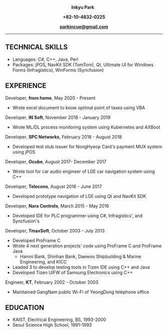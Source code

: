 **<p align="center">Inkyu Park** &nbsp; </p>
**<p align="center">+82-10-4832-0225</p>**
**<p align="center">parkincue@gmail.com</p>**
***
## TECHNICAL SKILLS
* Languages: C#, C++, Java, Perl
* Packages: jPOS, NavKit SDK (TomTom), Qt, Ultimate UI for Windows Forms (Infragistics), WinForms (Syncfusion)

## EXPERIENCE
Developer, **from home**, May 2020 - Present
* Wrote excel document to know optimal point of taxes using VBA

Developer, **IN Soft**, November 2018 - January 2019
* Wrote ML/DL process monitoring system using Kubernetes and AXBoot

Developer, **SPC Networks**, February 2018 - August 2018
* Developed test stub issuer for NongHyeop Card's payment MUX system using jPOS

Developer, **Ocube**, August 2017- December 2017
* Wrote tool for car audio engineer of LGE car navigation system using C++

Developer, **Telecons**, August 2016 - June 2017
* Developed prototype navigation of LGE using Qt and NavKit SDK 

Developer, **Nara Controls**, March 2015 - May 2016
* Developed IDE for PLC programmer using C#, Infragistics', and Syncfusion's

Developer, **TmaxSoft**, October 2003 - July 2013
* Developed ProFrame C
* Wrote 4 next generation projects' code using ProFrame C and ProFrame Java
  * Hanmi Bank, Shinhan Bank, Daewoo Shipbuilding & Marine Engineering, and KICC 
* Leaded 3 to develop testing tools in Tizen IDE using C++ and Java
* Developed Tizen UIFW of Samsung Electronics using C++

Engineer, **KT**, February 2002 - October 2003
* Maintained GangNam public Wi-Fi of YeongDong telephone office

## EDUCATION
* KAIST, Electrical Engineering, BS, 1993-2000
* Seoul Science High School, 1991-1993
